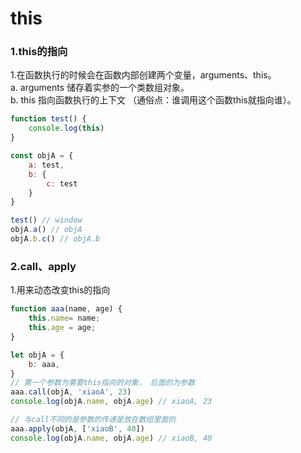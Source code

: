 # this
### 1.this的指向
1.在函数执行的时候会在函数内部创建两个变量，arguments、this。 <br/>
    a. arguments 储存着实参的一个类数组对象。<br/>
    b. this 指向函数执行的上下文 （通俗点：谁调用这个函数this就指向谁）。<br/>

```js
function test() {
    console.log(this)
}

const objA = {
    a: test,
    b: {
        c: test
    }
}

test() // window
objA.a() // objA
objA.b.c() // objA.b

```

### 2.call、apply
1.用来动态改变this的指向
```js
function aaa(name, age) {
    this.name= name;
    this.age = age;
}

let objA = {
    b: aaa,
}
// 第一个参数为需要this指向的对象， 后面的为参数
aaa.call(objA, 'xiaoA', 23)
console.log(objA.name, objA.age) // xiaoA, 23

// 与call不同的是参数的传递是放在数组里面的
aaa.apply(objA, ['xiaoB', 40])
console.log(objA.name, objA.age) // xiaoB, 40

```